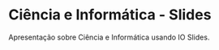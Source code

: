Ciência e Informática - Slides
====================================

Apresentação sobre Ciência e Informática usando IO Slides.
